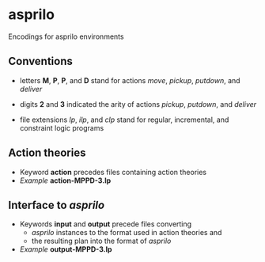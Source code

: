 # asprilo

Encodings for asprilo environments

## Conventions

  * letters **M**, **P**, **P**, and **D** stand for actions *move*, *pickup*, *putdown*, and *deliver*
  * digits **2** and **3** indicated the arity of actions *pickup*, *putdown*, and *deliver*

  * file extensions *lp*, *ilp*, and *clp* stand for regular, incremental, and constraint logic programs

## Action theories

  * Keyword **action** precedes files containing action theories
  * *Example* **action-MPPD-3.lp**

## Interface to *asprilo*

  * Keywords **input** and **output** precede files converting 
      * *asprilo* instances to the format used in action theories and 
      * the resulting plan into the format of *asprilo*
  * *Example* **output-MPPD-3.lp**
